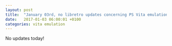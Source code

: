 ```yaml
---
layout: post
title:  "January 03rd, no libretro updates concerning PS Vita emulation and emulators"
date:   2017-01-03 06:00:01 +0100
categories: vita emulation
---
```


No updates today!
